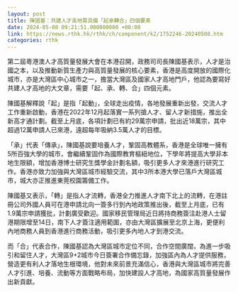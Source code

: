 ```yaml
---
layout: post
title: 陳國基：共建人才高地需具備「起承轉合」四個要素
date: 2024-05-08 09:21:51.000000000 +08:00
link: https://news.rthk.hk/rthk/ch/component/k2/1752246-20240508.htm
categories: rthk
---
```


第二屆粵港澳人才高質量發展大會在本港召開，政務司司長陳國基表示，人才是治國之本，以及推動新質生產力與高質量發展的核心要素，香港是高度開放的國際化城市，亦是大灣區中心城市之一，擔當大灣區及國家人才高地門戶，他認為要寫好共建人才高地的大文章，需要「起、承、轉、合」四個元素。

陳國基解釋說「起」是指「起動」，全球走出疫情，各地發展重新出發，交流人才工作重新啟動，香港在2022年12月起落實一系列搶人才、留人才新措施，推出全新高才通計劃。截至上月底，各項計劃已有約29萬宗申請，批出近18萬宗，其中超過12萬申請人已來港，遠超每年吸納3.5萬人才的目標。

「承」代表「傳承」，陳國基說要培養人才，鞏固高教體系，香港是全球唯一擁有5所百強大學的城市，會繼續鞏固作為國際教育樞紐地位，下學年將提高大學非本地生限額，增加香港博士研究生獎學金計劃名額，吸引更多人才來港進行研究工作。香港亦致力加強與大灣區城市經驗交流，其中3所本港大學已落戶大灣區城市，城大亦正推進東莞校園籌備工作。

陳國基又表示，「轉」是指人才流轉，香港全力推進人才南下北上的流轉，在港註冊公司外國人員可在港申請北向一簽多行到內地政策推出後，截至上月底，已有1.9萬宗申請獲批，計劃廣受歡迎。國家移民管理局近日將持商務簽注赴港人士留港期限增至14日，南下人才簽注適用範圍，亦由大灣區擴展至北京上海，更便利內地商務人員到香港進行商務活動，吸引更多內地人才到港交流。

而「合」代表合作，陳國基認為大灣區城市定位不同，合作空間廣闊，為進一步吸引和留住人才，大灣區9+2城市今日簽署合作備忘錄，加強區內為人才提供服務，營造更有利人才落地生根環境，他對未來前景充滿信心，香港與大灣區城市將完善人才引進、培養、流動等方面戰略布局，加快建設人才高地，為國家高質量發展作出新貢獻。
